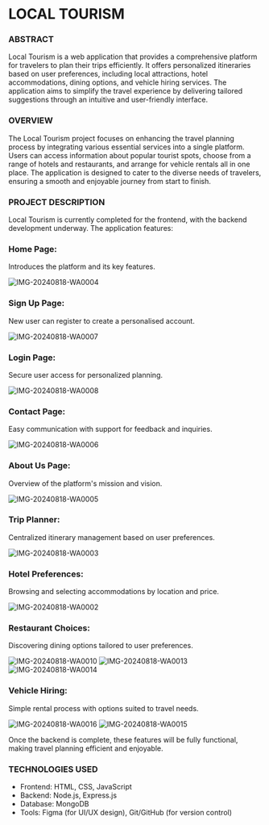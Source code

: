# LOCAL TOURISM

### ABSTRACT

Local Tourism is a web application that provides a comprehensive platform for travelers to plan their trips efficiently. It offers personalized itineraries based on user preferences, including local attractions, hotel accommodations, dining options, and vehicle hiring services. The application aims to simplify the travel experience by delivering tailored suggestions through an intuitive and user-friendly interface.

### OVERVIEW

The Local Tourism project focuses on enhancing the travel planning process by integrating various essential services into a single platform. Users can access information about popular tourist spots, choose from a range of hotels and restaurants, and arrange for vehicle rentals all in one place. The application is designed to cater to the diverse needs of travelers, ensuring a smooth and enjoyable journey from start to finish.

### PROJECT DESCRIPTION

Local Tourism is currently completed for the frontend, with the backend development underway. The application features:

### Home Page: 

Introduces the platform and its key features.

![IMG-20240818-WA0004](https://github.com/user-attachments/assets/cbf74a5e-8c36-4b9d-8278-1678606dd4f9)

### Sign Up Page: 

New user can register to create a personalised account.

![IMG-20240818-WA0007](https://github.com/user-attachments/assets/e8b14467-7b75-4270-8d89-6ff96f164215)

### Login Page: 

Secure user access for personalized planning.

![IMG-20240818-WA0008](https://github.com/user-attachments/assets/5772a418-b64a-4cab-9bae-9d7d9fc306f7)

### Contact Page:

Easy communication with support for feedback and inquiries.

![IMG-20240818-WA0006](https://github.com/user-attachments/assets/9aff0801-5bd7-4049-ae24-291716284a5e)


### About Us Page:

Overview of the platform's mission and vision.

![IMG-20240818-WA0005](https://github.com/user-attachments/assets/3373e8e0-82a6-40b5-8c85-a58ee1537888)

### Trip Planner: 

Centralized itinerary management based on user preferences.

![IMG-20240818-WA0003](https://github.com/user-attachments/assets/958063f5-5a24-48e2-8591-a73b7ba68da8)

### Hotel Preferences: 

Browsing and selecting accommodations by location and price.

![IMG-20240818-WA0002](https://github.com/user-attachments/assets/a12fb3bc-f979-4f19-8820-68bd4161161d)

### Restaurant Choices:

Discovering dining options tailored to user preferences.

![IMG-20240818-WA0010](https://github.com/user-attachments/assets/b220497e-69c7-42cc-8858-041312f63067)
![IMG-20240818-WA0013](https://github.com/user-attachments/assets/7eb5d595-0de6-40c3-b780-9aabd19d2f98)
![IMG-20240818-WA0014](https://github.com/user-attachments/assets/530eaf25-2f76-4c69-a81b-59529f30f78a)



### Vehicle Hiring: 

Simple rental process with options suited to travel needs.

![IMG-20240818-WA0016](https://github.com/user-attachments/assets/ccc8b3cc-fcd8-4e0d-9b57-7107ff4bb89d)
![IMG-20240818-WA0015](https://github.com/user-attachments/assets/02477f16-6110-4057-846d-b442521b76db)


Once the backend is complete, these features will be fully functional, making travel planning efficient and enjoyable.

### TECHNOLOGIES USED

+ Frontend: HTML, CSS, JavaScript
+ Backend: Node.js, Express.js
+ Database: MongoDB
+ Tools: Figma (for UI/UX design), Git/GitHub (for version control)










